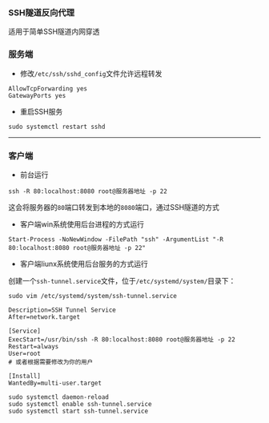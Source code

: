 ### SSH隧道反向代理

适用于简单SSH隧道内网穿透

### 服务端

- 修改`/etc/ssh/sshd_config`文件允许远程转发
```
AllowTcpForwarding yes
GatewayPorts yes
```
- 重启SSH服务
```
sudo systemctl restart sshd
```

---

### 客户端
- 前台运行
```
ssh -R 80:localhost:8080 root@服务器地址 -p 22
```

这会将服务器的`80`端口转发到本地的`8080`端口，通过SSH隧道的方式

- 客户端win系统使用后台进程的方式运行
```
Start-Process -NoNewWindow -FilePath "ssh" -ArgumentList "-R 80:localhost:8080 root@服务器地址 -p 22"
```

- 客户端liunx系统使用后台服务的方式运行

创建一个`ssh-tunnel.service`文件，位于`/etc/systemd/system/`目录下：

```
sudo vim /etc/systemd/system/ssh-tunnel.service
```

```
Description=SSH Tunnel Service
After=network.target

[Service]
ExecStart=/usr/bin/ssh -R 80:localhost:8080 root@服务器地址 -p 22
Restart=always
User=root
# 或者根据需要修改为你的用户

[Install]
WantedBy=multi-user.target
```

```
sudo systemctl daemon-reload
sudo systemctl enable ssh-tunnel.service
sudo systemctl start ssh-tunnel.service
```
